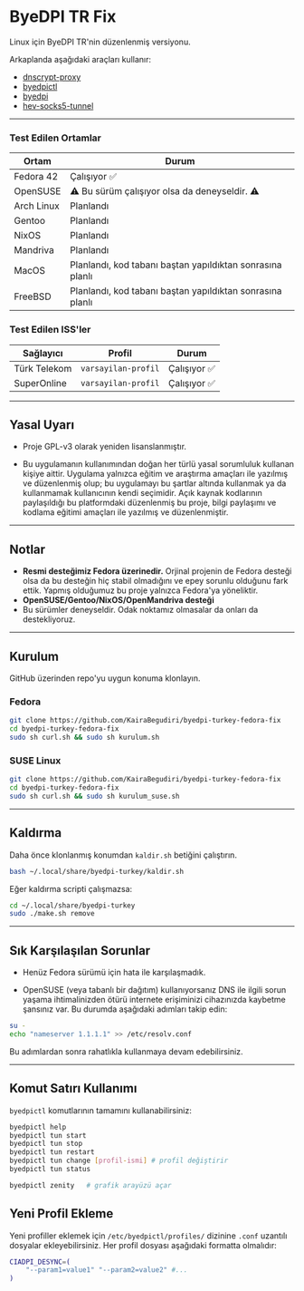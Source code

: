# ByeDPI TR Fix

Linux için ByeDPI TR'nin düzenlenmiş versiyonu.

Arkaplanda aşağıdaki araçları kullanır:

* [dnscrypt-proxy](https://github.com/DNSCrypt/dnscrypt-proxy)
* [byedpictl](https://github.com/maximilionus/byedpictl)
* [byedpi](https://github.com/hufrea/byedpi)
* [hev-socks5-tunnel](https://github.com/heiher/hev-socks5-tunnel)

---

### **Test Edilen Ortamlar**  
| Ortam       | Durum                          |
|-------------|--------------------------------|
| Fedora 42      | Çalışıyor ✅                   |
| OpenSUSE      | ⚠️ Bu sürüm çalışıyor olsa da deneyseldir. ⚠️ |
| Arch Linux | Planlandı |
| Gentoo      | Planlandı |
| NixOS      | Planlandı                   |
| Mandriva | Planlandı |
| MacOS | Planlandı, kod tabanı baştan yapıldıktan sonrasına planlı |
| FreeBSD | Planlandı, kod tabanı baştan yapıldıktan sonrasına planlı |

### **Test Edilen ISS'ler**  
| Sağlayıcı    | Profil       | Durum |
|--------------|-------------|--------------|
| Türk Telekom | ``varsayilan-profil`` | Çalışıyor ✅
| SuperOnline  | ``varsayilan-profil`` | Çalışıyor ✅

---

## Yasal Uyarı
* Proje GPL-v3 olarak yeniden lisanslanmıştır.

* Bu uygulamanın kullanımından doğan her türlü yasal sorumluluk kullanan kişiye aittir. Uygulama yalnızca eğitim ve araştırma amaçları ile yazılmış ve düzenlenmiş olup; bu uygulamayı bu şartlar altında kullanmak ya da kullanmamak kullanıcının kendi seçimidir. Açık kaynak kodlarının paylaşıldığı bu platformdaki düzenlenmiş bu proje, bilgi paylaşımı ve kodlama eğitimi amaçları ile yazılmış ve düzenlenmiştir.

---

## Notlar

* **Resmi desteğimiz Fedora üzerinedir.**
  Orjinal projenin de Fedora desteği olsa da bu desteğin hiç stabil olmadığını ve epey sorunlu olduğunu fark ettik. Yapmış olduğumuz bu proje yalnızca Fedora'ya yöneliktir.
* **OpenSUSE/Gentoo/NixOS/OpenMandriva desteği**
* Bu sürümler deneyseldir. Odak noktamız olmasalar da onları da destekliyoruz.

---

## Kurulum
GitHub üzerinden repo'yu uygun konuma klonlayın.
### Fedora
```bash
git clone https://github.com/KairaBegudiri/byedpi-turkey-fedora-fix
cd byedpi-turkey-fedora-fix
sudo sh curl.sh && sudo sh kurulum.sh
```
### SUSE Linux
```bash
git clone https://github.com/KairaBegudiri/byedpi-turkey-fedora-fix
cd byedpi-turkey-fedora-fix
sudo sh curl.sh && sudo sh kurulum_suse.sh
```
---

## Kaldırma
Daha önce klonlanmış konumdan ``kaldir.sh`` betiğini çalıştırın.
```bash
bash ~/.local/share/byedpi-turkey/kaldir.sh
```

Eğer kaldırma scripti çalışmazsa:

```bash
cd ~/.local/share/byedpi-turkey
sudo ./make.sh remove
```

---

## Sık Karşılaşılan Sorunlar

* Henüz Fedora sürümü için hata ile karşılaşmadık.

* OpenSUSE (veya tabanlı bir dağıtım) kullanıyorsanız DNS ile ilgili sorun yaşama ihtimalinizden ötürü internete erişiminizi cihazınızda kaybetme şansınız var. Bu durumda aşağıdaki adımları takip edin:
```sh
su -
echo "nameserver 1.1.1.1" >> /etc/resolv.conf
```
Bu adımlardan sonra rahatlıkla kullanmaya devam edebilirsiniz.

---

## Komut Satırı Kullanımı

`byedpictl` komutlarının tamamını kullanabilirsiniz:

```bash
byedpictl help
byedpictl tun start
byedpictl tun stop
byedpictl tun restart
byedpictl tun change [profil-ismi] # profil değiştirir
byedpictl tun status

byedpictl zenity   # grafik arayüzü açar
```

## Yeni Profil Ekleme

Yeni profiller eklemek için `/etc/byedpictl/profiles/` dizinine `.conf` uzantılı dosyalar ekleyebilirsiniz. Her profil dosyası aşağıdaki formatta olmalıdır:

```bash
CIADPI_DESYNC=(
    "--param1=value1" "--param2=value2" #...
)
```
  
